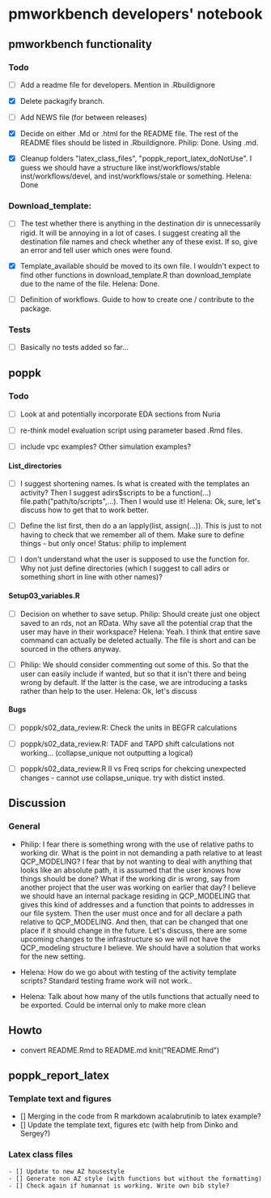 # pmworkbench developers' notebook

## pmworkbench functionality

### Todo
- [ ] Add a readme file for developers. Mention in .Rbuildignore

- [x] Delete packagify branch. 

- [ ] Add NEWS file (for between releases)

- [x] Decide on either .Md or .html for the README file. The rest of the README files should be listed in .Rbuildignore. Philip: Done. Using .md.

- [x] Cleanup folders "latex_class_files", "poppk_report_latex_doNotUse". I guess we should have a structure like inst/workflows/stable inst/workflows/devel, and inst/workflows/stale or something. Helena: Done

### Download_template:
- [ ] The test whether there is anything in the destination dir is unnecessarily rigid. It will be annoying in a lot of cases. I suggest creating all the destination file names and check whether any of these exist. If so, give an error and tell user which ones were found. 

- [x] Template_available should be moved to its own file. I wouldn't expect to find other functions in download_template.R than download_template due to the name of the file. Helena: Done.

- [ ] Definition of workflows. Guide to how to create one / contribute to the package.

### Tests 
- [ ] Basically no tests added so far...


## poppk

### Todo

- [ ] Look at and potentially incorporate EDA sections from Nuria

- [ ] re-think model evaluation script using parameter based .Rmd files.

- [ ] include vpc examples? Other simulation examples?

#### List_directories
- [ ] I suggest shortening names. Is what is created with the
     templates an activity? Then I suggest adirs$scripts to be a
     function(...)  file.path("path/to/scripts",...). Then I would use
     it! Helena: Ok, sure, let's discuss how to get that to work better.
	 
- [ ] Define the list first, then do a an lapply(list,
     assign(...)). This is just to not having to check that we
     remember all of them. Make sure to define things - but only once!
     Status: philip to implement

- [ ] I don't understand what the user is supposed to use the function
for. Why not just define directories (which I suggest to call adirs or
something short in line with other names)?

#### Setup03_variables.R
- [ ] Decision on whether to save setup. 
Philip: Should create just one object saved to an rds, not an RData. Why save all the potential crap that the user may have in their workspace? 
Helena: Yeah. I think that entire save command can actually be deleted actually. The file is short and can be sourced in the others anyway. 

- [ ] Philip: We should consider commenting out some of this. So that the user can easily include if wanted, but so that it isn't there and being wrong by default. If the latter is the case, we are introducing a tasks rather than help to the user. Helena: Ok, let's discuss 

#### Bugs
- [ ] poppk/s02_data_review.R: Check the units in BEGFR calculations

- [ ] poppk/s02_data_review.R: TADF and TAPD shift calculations not working... (collapse_unique not outputting a logical)

- [ ] poppk/s02_data_review.R II vs Freq scrips for chekcing unexpected changes - cannot use collapse_unique. try with distict insted. 


## Discussion
### General
-	Philip: I fear there is something wrong with the use of relative paths to
working dir. What is the point in not demanding a path relative to at
least QCP_MODELING? I fear that by not wanting to deal with anything
that looks like an absolute path, it is assumed that the user knows
how things should be done? What if the working dir is wrong, say from
another project that the user was working on earlier that day? I
believe we should have an internal package residing in QCP_MODELING
that gives this kind of addresses and a function that points to
addresses in our file system. Then the user must once and for all
declare a path relative to QCP_MODELING. And then, that can be changed
that one place if it should change in the future. Let's discuss, there
are some upcoming changes to the infrastructure so we will not have
the QCP_modeling structure I believe. We should have a solution that
works for the new setting. 

- Helena: How do we go about with testing of the activity template scripts? Standard testing frame work will not work.. 

- Helena: Talk about how many of the utils functions that actually need to be exported. Could be internal only to make more clean


## Howto
- convert README.Rmd to README.md
knit("README.Rmd")


## poppk_report_latex

### Template text and figures
 - [] Merging in the code from R markdown acalabrutinib to latex example?
 - [] Update the template text, figures etc (with help from Dinko and Sergey?)

### Latex class files
	- [] Update to new AZ housestyle
	- [] Generate non AZ style (with functions but without the formatting)
	- [] Check again if humannat is working. Write own bib style?
